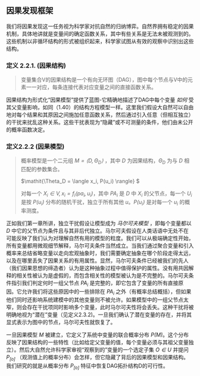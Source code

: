 ## 因果发现框架

我们将因果发现这一任务视为科学家对抗自然的归纳博弈。自然界拥有稳定的因果机制，具体地讲就是变量间的确定函数关系，其中有些关系是无法未被观测到的。这些机制以非循环结构的形式被组织起来，科学家试图从有效的观察中识别出这些结构。

### 定义 2.2.1. (因果结构)

> 变量集合V的因果结构是一个有向无环图（DAG），图中每个节点与V中的元素一一对应，每条连接代表对应变量之间的直接函数关系。

因果结构为形式化“因果模型”提供了蓝图-它精确地描述了DAG中每个变量 *如何* 受其父变量影响，如同（1.40）的结构方程模型一样。这里我们假设大自然可以自由地对每个结果和其原因之间施加任意函数关系，然后通过引入任意（但相互独立）的干扰来扰乱这种关系。这些干扰表现为“隐藏”或不可测量的条件，他们由未公开的概率函数决定。

### 定义2.2.2 (因果模型)

> 概率模型是一个二元组 $\mathit{M = \langle D, \Theta_D \rangle}$ ，其中 $\mathit{D}$ 为因果结构，$\mathit{\Theta_D}$ 为与 $\mathit{D}$ 相匹配的参数集合。
>
> $\mathit{\Theta_D = \langle x_i, P(u_i) \rangle} $
>
> 对每一个 $\mathit{X_i \in V, x_i = f_i(pa_i, u_i)}$，其中 $\mathit{PA_i}$ 是 $\mathit{D}$ 中 $\mathit{X_i}$ 的父节点，每一个 $\mathit{U_i}$ 是按 $\mathit{P(u_i)}$ 分布的随机干扰，独立于所有其他 $\mathit{u}$。$\mathit{P(u_i)}$ 是对每一个 $\mathit{u_i}$ 的概率测度。

正如我们第一章所讲，独立干扰假设让模型成为 *马尔可夫模型*  ，即每个变量都以 $\mathit{D}$ 中它的父节点为条件且与其非后代独立。马尔可夫假设在人类话语中无处不在可能反映了我们认为对理解自然有用的模型的粒度。我们可以从极端确定性开始，所有变量都用微观细节解释，马尔可夫条件当然成立。当我们通过聚合变量和引入概率来总结省略变量以走向宏观抽象时，我们需要确定抽象在哪个阶段走得太远，以及在哪里丢失了因果关系的有用属性。显然，马尔可夫条件已经被我们的先人（我们因果思想的缔造者）认为是这种抽象过程中值得保护的属性。没有用共因解释的相关性被认为是虚假的，而包含相关性的模型被认为是不完整的。马尔可夫条件指引我们判定何时一组父节点 $\mathit{PA_i}$ 是完整的，即它包含了变量的所有直接原因。它允许我们将这些原因中的一些排除在 $\mathit{PA_i}$ 之外（有概率总结概括），但如果他们同时还影响系统建模中的其他变量则不被允许。如果模型中的一组父节点太窄，则会存在干扰项同时影响多个变量，此时马尔可夫性将会丢失。这种干扰将被明确地视为“潜在”变量（见定义2.3.2)。一旦我们确认了潜在变量的存在，并将其显式表示为图中的节点，马尔可夫性就恢复了。

一旦因果模型 $\mathit{M}$ 被建立，它定义了系统中变量的联合概率分布 $\mathit{P(M)}$。这个分布反映了因果结构的一些特性（比如给定父变量的值，每个变量必须与其祖父变量独立）。然后大自然允许科学家审视“观察到的”变量的一个选定子集 $\mathit{O \in U}$ 并提问 $\mathit{P_{[o]}}$ （观测值上的概率分布）会怎样，但它隐藏了背后的因果模型和因果结构。我们研究的就是从概率分布 $\mathit{P_{[o]}}$ 特征中恢复DAG拓扑结构D的可行性。


